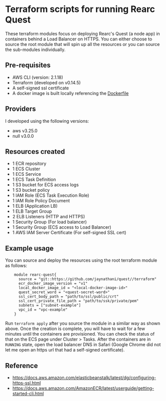 # Terraform scripts for running Rearc Quest
These terraform modules focus on deploying Rearc's Quest (a node app) in containers behind a Load Balancer on HTTPS. You can either choose to source the root module that will spin up all the resources or you can source the sub-modules individually.

## Pre-requisites
- AWS CLI (version: 2.1.18)
- Terraform (developed on v0.14.5)
- A self-signed ssl certificate
- A docker image is built locally referencing the [Dockerfile](https://github.com/jaynathani/quest/blob/master/Dockerfile)

## Providers
I developed using the following versions:
- aws v3.25.0
- null v3.0.0

## Resources created
- 1 ECR repository
- 1 ECS Cluster
- 1 ECS Service
- 1 ECS Task Definition
- 1 S3 bucket for ECS access logs
- 1 S3 bucket policy
- 1 IAM Role (ECS Task Execution Role)
- 1 IAM Role Policy Document
- 1 ELB (Application LB)
- 1 ELB Target Group
- 2 ELB Listeners (HTTP and HTTPS)
- 1 Security Group (For load balancer)
- 1 Security Group (ECS access to Load Balancer)
- 1 AWS IAM Server Certificate (For self-signed SSL cert)

## Example usage
You can source and deploy the resources using the root terraform module as follows:
```
    module rearc-quest{
      source = "git::https://github.com/jaynathani/quest//terraform"
      ecr_docker_image_version = "v1"
      local_docker_image_id = "<local-docker-image-id>"
      quest_secret_word = "<quest-secret-word>"
      ssl_cert_body_path = "path/to/ssl/public/crt"
      ssl_cert_private_file_path = "path/to/ssk/private/pem"
      subnets = ["subnet-example"]
      vpc_id = "vpc-example"
    }
```

Run `terraform apply` after you source the module in a similar way as shown above. Once the creation is complete, you will have to wait for a few minutes until the containers are provisioned. You can check the status of that on the ECS page under Cluster > Tasks. After the containers are in `RUNNING` state, open the load balancer DNS in Safari (Google Chrome did not let me open an https url that had a self-signed certificate).

## Reference
- https://docs.aws.amazon.com/elasticbeanstalk/latest/dg/configuring-https-ssl.html
- https://docs.aws.amazon.com/AmazonECR/latest/userguide/getting-started-cli.html
